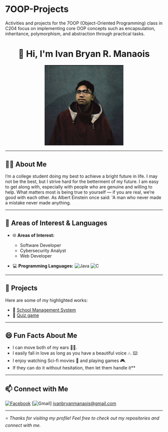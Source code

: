 # 7OOP-Projects
Activities and projects for the 7OOP (Object-Oriented Programming) class in C204 focus on implementing core OOP concepts such as encapsulation, inheritance, polymorphism, and abstraction through practical tasks.
<h1 align="center">👋 Hi, I'm Ivan Bryan R. Manaois </h1>
<p align="center">
  <img src="https://github.com/Manaois-cers/7OOP-Projects/blob/103335dc77a991d3c4845f5435e01e9cd6163650/Screenshot%202025-08-28%20135320.png" alt="banner" width="50%"/>
</p>

---

## 🧑‍💻 About Me
I’m a college student doing my best to achieve a bright future in life. I may not be the best, but I strive hard for the betterment of my future. I am easy to get along with, especially with people who are genuine and willing to help. What matters most is being true to yourself — if you are real, we’re good with each other. As Albert Einstein once said: 'A man who never made a mistake never made anything.  

---

## 🎯 Areas of Interest & Languages
- 🌐 **Areas of Interest:**
  - Software Developer  
  - Cybersecurity Analyst  
  - Web Developer  

- 💻 **Programming Languages:**
  ![Java](https://img.shields.io/badge/Java-orange?style=for-the-badge&logo=java)
  ![C](https://img.shields.io/badge/C-00599C?style=for-the-badge&logo=c&logoColor=white)

---

## 🚀 Projects
Here are some of my highlighted works:
- 🔗 [School Management System](https://github.com/yourusername/school-management-system)  
- 🔗 [Quiz game](https://github.com/yourusername/portfolio)  
  
---

## 😄 Fun Facts About Me
- I can move both of my ears 👂🏻.  
- I easily fall in love as long as you have a beautiful voice 🎶. ⌨️  
- I enjoy watching Sci-fi movies 🧬 and playing games 🎮.  
- If they can do it without hesitation, then let them handle it**

---

## 📫 Connect with Me
[![Facebook](https://img.shields.io/badge/Facebook-1877f2?style=for-the-badge&logo=facebook&logoColor=white)](https://www.facebook.com/ivan.manaois.7)
[![Gmail](https://img.shields.io/badge/Gmail-D14836?style=for-the-badge&logo=gmail&logoColor=white)] ivanbryanmanaois@gmail.com


---

⭐️ *Thanks for visiting my profile! Feel free to check out my repositories and connect with me.*
